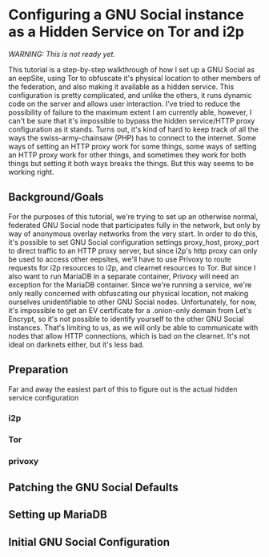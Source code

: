 Configuring a GNU Social instance as a Hidden Service on Tor and i2p
====================================================================

*WARNING: This is not ready yet.*

This tutorial is a step-by-step walkthrough of how I set up a GNU Social
as an eepSite, using Tor to obfuscate it's physical location to other members of
the federation, and also making it available as a hidden service. This
configuration is pretty complicated, and unlike the others, it runs dynamic code
on the server and allows user interaction. I've tried to reduce the possibility
of failure to the maximum extent I am currently able, however, I can't be sure
that it's impossible to bypass the hidden service/HTTP proxy configuration
as it stands. Turns out, it's kind of hard to keep track of all the ways the
swiss-army-chainsaw (PHP) has to connect to the internet. Some ways of setting
an HTTP proxy work for some things, some ways of setting an HTTP proxy work for
other things, and sometimes they work for both things but setting it both ways
breaks the things. But this way seems to be working right.

Background/Goals
----------------

For the purposes of this tutorial, we're trying to set up an otherwise normal,
federated GNU Social node that participates fully in the network, but only by
way of anonymous overlay networks from the very start. In order to do this, it's
possible to set GNU Social configuration settings proxy\_host, proxy\_port to
direct traffic to an HTTP proxy server, but since i2p's http proxy can only be
used to access other eepsites, we'll have to use Privoxy to route requests for
i2p resources to i2p, and clearnet resources to Tor. But since I also want to
run MariaDB in a separate container, Privoxy will need an exception for the
MariaDB container. Since we're running a service, we're only really concerned
with obfuscating our physical location, not making ourselves unidentifiable to
other GNU Social nodes. Unfortunately, for now, it's impossible to get an EV
certificate for a .onion-only domain from Let's Encrypt, so it's not possible
to identify yourself to the other GNU Social instances. That's limiting to us,
as we will only be able to communicate with nodes that allow HTTP connections,
which is bad on the clearnet. It's not ideal on darknets either, but it's less
bad.

Preparation
-----------

Far and away the easiest part of this to figure out is the actual hidden service
configuration

### i2p

### Tor

### privoxy

Patching the GNU Social Defaults
--------------------------------

Setting up MariaDB
------------------

Initial GNU Social Configuration
--------------------------------

